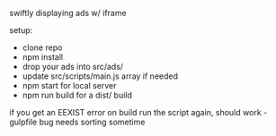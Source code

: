 swiftly displaying ads w/ iframe

setup:
- clone repo
- npm install
- drop your ads into src/ads/
- update src/scripts/main.js array if needed
- npm start for local server
- npm run build for a dist/ build

if you get an EEXIST error on build run the script again, should work - gulpfile bug needs sorting sometime